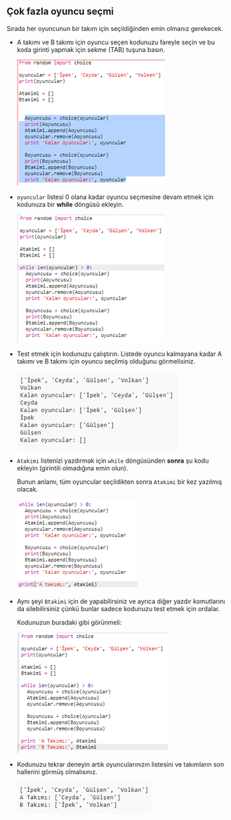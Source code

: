 ## Çok fazla oyuncu seçmi

Sırada her oyuncunun bir takım için seçildiğinden emin olmanız gerekecek.

+ A takımı ve B takımı için oyuncu seçen kodunuzu fareyle seçin ve bu koda girinti yapmak için sekme (TAB) tuşuna basın.
    
    ![ekran görüntüsü](images/team-loop-tab.png)

+ `oyuncular` listesi 0 olana kadar oyuncu seçmesine devam etmek için kodunuza bir **while** döngüsü ekleyin.
    
    ![ekran görüntüsü](images/team-loop-while.png)

+ Test etmek için kodunuzu çalıştırın. Listede oyuncu kalmayana kadar A takımı ve B takımı için oyuncu seçilmiş olduğunu görmelisiniz.
    
    ![ekran görüntüsü](images/team-loop-test.png)

+ `Atakimi` listenizi yazdırmak için `while` döngüsünden **sonra** şu kodu ekleyin (girintili olmadığına emin olun).
    
    Bunun anlamı, tüm oyuncular seçildikten sonra `Atakimi` bir kez yazılmış olacak.
    
    ![ekran görüntüsü](images/team-teamA-paste.png)

+ Aynı şeyi `Btakimi` için de yapabilirsiniz ve ayrıca diğer yazdır komutlarını da silebilirsiniz çünkü bunlar sadece kodunuzu test etmek için ordalar.
    
    Kodunuzun buradaki gibi görünmeli:
    
    ![ekran görüntüsü](images/team-loop-finished.png)

+ Kodunuzu tekrar deneyin artık oyuncularınızın listesini ve takımların son hallerini görmüş olmalısınız.
    
    ![ekran görüntüsü](images/team-loop-finished-test.png)